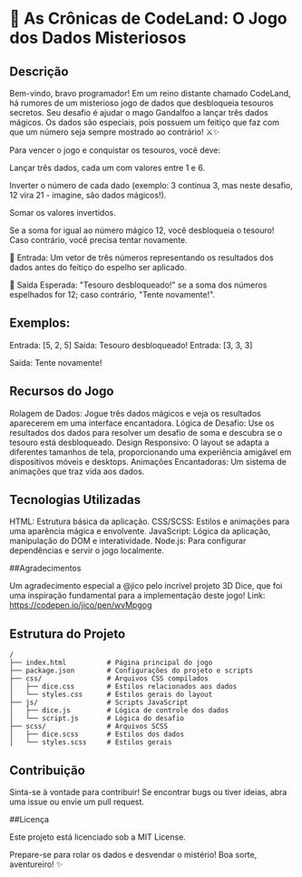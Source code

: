 # 🎲 As Crônicas de CodeLand: O Jogo dos Dados Misteriosos

## Descrição

Bem-vindo, bravo programador! Em um reino distante chamado CodeLand, há rumores de um misterioso jogo de dados que desbloqueia tesouros secretos. Seu desafio é ajudar o mago Gandalfoo a lançar três dados mágicos. 
Os dados são especiais, pois possuem um feitiço que faz com que um número seja sempre mostrado ao contrário! ⚔️✨

Para vencer o jogo e conquistar os tesouros, você deve:

Lançar três dados, cada um com valores entre 1 e 6.

Inverter o número de cada dado (exemplo: 3 continua 3, mas neste desafio, 12 vira 21 - imagine, são dados mágicos!).

Somar os valores invertidos.

Se a soma for igual ao número mágico 12, você desbloqueia o tesouro! Caso contrário, você precisa tentar novamente.

🚀 Entrada: Um vetor de três números representando os resultados dos dados antes do feitiço do espelho ser aplicado.

🔮 Saída Esperada: "Tesouro desbloqueado!" se a soma dos números espelhados for 12; caso contrário, "Tente novamente!".

## Exemplos:

Entrada: [5, 2, 5]
Saída: Tesouro desbloqueado!
Entrada: [3, 3, 3]

Saída: Tente novamente!

## Recursos do Jogo

Rolagem de Dados: Jogue três dados mágicos e veja os resultados aparecerem em uma interface encantadora.
Lógica de Desafio: Use os resultados dos dados para resolver um desafio de soma e descubra se o tesouro está desbloqueado.
Design Responsivo: O layout se adapta a diferentes tamanhos de tela, proporcionando uma experiência amigável em dispositivos móveis e desktops.
Animações Encantadoras: Um sistema de animações que traz vida aos dados.

## Tecnologias Utilizadas
HTML: Estrutura básica da aplicação.
CSS/SCSS: Estilos e animações para uma aparência mágica e envolvente.
JavaScript: Lógica da aplicação, manipulação do DOM e interatividade.
Node.js: Para configurar dependências e servir o jogo localmente.


##Agradecimentos

Um agradecimento especial a @jico pelo incrível projeto 3D Dice, que foi uma inspiração fundamental para a implementação deste jogo!
Link: https://codepen.io/jico/pen/wvMpgog

## Estrutura do Projeto

```
/
├── index.html          # Página principal do jogo
├── package.json        # Configurações do projeto e scripts
├── css/                # Arquivos CSS compilados
│   ├── dice.css        # Estilos relacionados aos dados
│   └── styles.css      # Estilos gerais do layout
├── js/                 # Scripts JavaScript
│   ├── dice.js         # Lógica de controle dos dados
│   └── script.js       # Lógica do desafio
├── scss/               # Arquivos SCSS
│   ├── dice.scss       # Estilos dos dados
│   └── styles.scss     # Estilos gerais

```
## Contribuição

Sinta-se à vontade para contribuir! Se encontrar bugs ou tiver ideias, abra uma issue ou envie um pull request.

##Licença

Este projeto está licenciado sob a MIT License.

Prepare-se para rolar os dados e desvendar o mistério! Boa sorte, aventureiro! ✨

